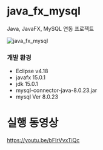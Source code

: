 # java_fx_mysql
 Java, JavaFX, MySQL 연동 프로젝트

![java_fx_mysql](https://i.imgur.com/FD8MvMA.png)

### 개발 환경
 * Eclipse v4.18
 * javafx 15.0.1
 * jdk 15.0.1
 * mysql-connector-java-8.0.23.jar
 * mysql  Ver 8.0.23

# 실행 동영상
https://youtu.be/bFIrVvxTiQc

